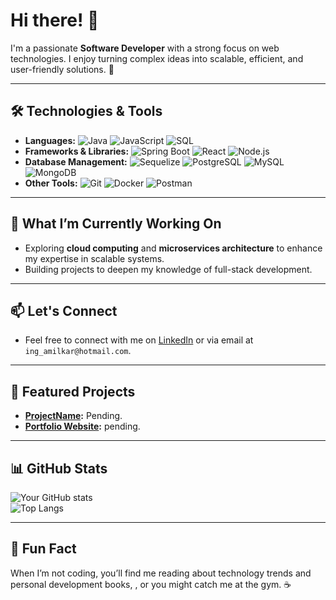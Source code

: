 # Hi there! 👋

I'm a passionate **Software Developer** with a strong focus on web technologies. I enjoy turning complex ideas into scalable, efficient, and user-friendly solutions. 🚀

---

## 🛠️ Technologies & Tools

- **Languages:** ![Java](https://img.shields.io/badge/Java-%23ED8B00.svg?style=flat&logo=java&logoColor=white) ![JavaScript](https://img.shields.io/badge/JavaScript-%23323330.svg?style=flat&logo=javascript&logoColor=%23F7DF1E) ![SQL](https://img.shields.io/badge/SQL-%23000000.svg?style=flat&logo=microsoft-sql-server&logoColor=white)  
- **Frameworks & Libraries:** ![Spring Boot](https://img.shields.io/badge/Spring%20Boot-%236DB33F.svg?style=flat&logo=spring-boot&logoColor=white) ![React](https://img.shields.io/badge/React-%2320232a.svg?style=flat&logo=react&logoColor=%2361DAFB) ![Node.js](https://img.shields.io/badge/Node.js-%23339933.svg?style=flat&logo=node.js&logoColor=white)  
- **Database Management:** ![Sequelize](https://img.shields.io/badge/Sequelize-%23696cff.svg?style=flat&logo=sequelize&logoColor=white) ![PostgreSQL](https://img.shields.io/badge/PostgreSQL-%23316192.svg?style=flat&logo=postgresql&logoColor=white) ![MySQL](https://img.shields.io/badge/MySQL-%2300f.svg?style=flat&logo=mysql&logoColor=white) ![MongoDB](https://img.shields.io/badge/MongoDB-%234ea94b.svg?style=flat&logo=mongodb&logoColor=white) 
- **Other Tools:** ![Git](https://img.shields.io/badge/Git-%23F05033.svg?style=flat&logo=git&logoColor=white) ![Docker](https://img.shields.io/badge/Docker-%232496ED.svg?style=flat&logo=docker&logoColor=white) ![Postman](https://img.shields.io/badge/Postman-%23FF6C37.svg?style=flat&logo=postman&logoColor=white)

---

## 🌱 What I’m Currently Working On

- Exploring **cloud computing** and **microservices architecture** to enhance my expertise in scalable systems.  
- Building projects to deepen my knowledge of full-stack development.  

---

## 📫 Let's Connect


- Feel free to connect with me on [LinkedIn](www.linkedin.com/in/amilcar-ibarra-cuadrado-221b98115) or via email at `ing_amilkar@hotmail.com`.

---

## 🚀 Featured Projects

- **[ProjectName](#):** Pending.  
- **[Portfolio Website](#):** pending.  

---

## 📊 GitHub Stats

![Your GitHub stats](https://github-readme-stats.vercel.app/api?username=Andres0210&show_icons=true&theme=radical)  
![Top Langs](https://github-readme-stats.vercel.app/api/top-langs/?username=Andres0210&layout=compact&theme=radical)

---

## 🌟 Fun Fact

When I’m not coding, you’ll find me reading about technology trends and personal development books, , or you might catch me at the gym. ☕


